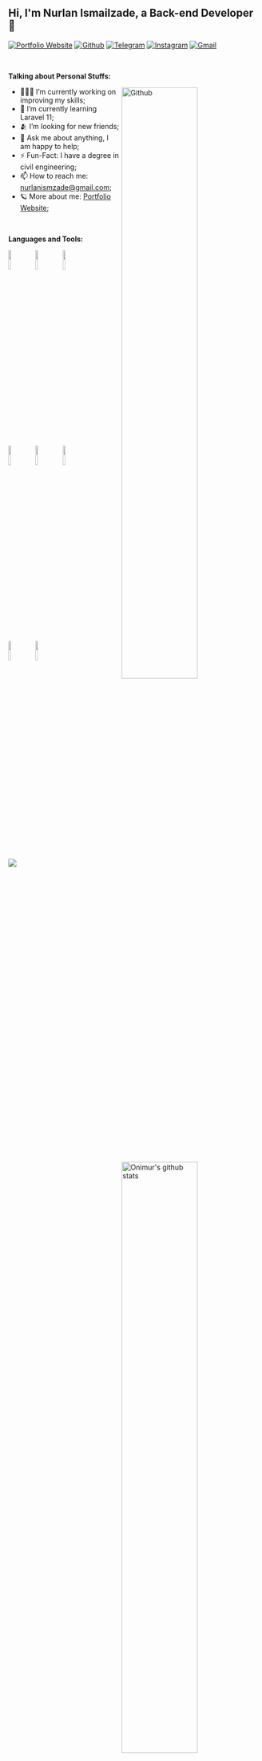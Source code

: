 ## Hi, I'm Nurlan Ismailzade, a Back-end Developer 🚀

<!-- Your badges
You can use the website to generate badges: https://shields.io/
-->

[![Portfolio Website](https://img.shields.io/badge/-Website-38cb0d?style=flat&logo=aboutdotme&logoColor=white)](https://www.nurlan.dev)
[![Github](https://img.shields.io/badge/-Github-000?style=flat&logo=Github&logoColor=white)](https://github.com/Nurlan270)
[![Telegram](https://img.shields.io/badge/Telegram-blue?style=flat&logo=telegram&logoColor=white&link=https://t.me/Nurlan_Ismailzade)](https://t.me/Nurlan_Ismailzade)
[![Instagram](https://img.shields.io/badge/-Instagram-c13584?style=flat&labelColor=c13584&logo=instagram&logoColor=white)](https://www.instagram.com/27_nurlan/)
[![Gmail](https://img.shields.io/badge/-Gmail-ff1600?style=flat&logo=Gmail&logoColor=white)](mailto:nurlanismzade@gmail.com)

&nbsp;

<!-- Talking about you -->
**Talking about Personal Stuffs:**

<!-- Any image aligned to the right. Beware the width -->
<img width="55%" align="right" alt="Github" src="https://raw.githubusercontent.com/onimur/.github/master/.resources/git-header.svg" />

- 👨🏽‍💻 I’m currently working on improving my skills;
- 🌱 I’m currently learning Laravel 11; 
- 🫂 I’m looking for new friends;
- 💬 Ask me about anything, I am happy to help;
- ⚡️ Fun-Fact: I have a degree in civil engineering;
- 📫 How to reach me: nurlanismzade@gmail.com;
- 🪐 More about me: [Portfolio Website](https://www.nurlan.dev);

&nbsp;

**Languages and Tools:** 

<!-- Your github readme stats
You can use this api: https://github.com/anuraghazra/github-readme-stats
-->
<p>
  <a href="https://github.com/onimur/handle-path-oz">
    <img width="55%" align="right" alt="Onimur's github stats" src="https://github-readme-stats.vercel.app/api?username=Nurlan270&show_icons=true&hide_border=true" />
  </a>

  <!-- Your languages and tools. Be careful with the alignment. 
  You can use this sites to get logos: https://www.vectorlogo.zone or https://simpleicons.org/
  -->
  <code><img width="10%" src="https://www.vectorlogo.zone/logos/php/php-ar21.svg"></code>
  <code><img width="10%" src="https://www.vectorlogo.zone/logos/laravel/laravel-ar21.svg"></code>
  <code><img width="10%" src="https://www.vectorlogo.zone/logos/javascript/javascript-ar21.svg"></code>
  <br />
  <code><img width="10%" src="https://www.vectorlogo.zone/logos/mysql/mysql-ar21.svg"></code>
  <code><img width="10%" src="https://www.vectorlogo.zone/logos/sqlite/sqlite-ar21.svg"></code>
  <code><img width="10%" src="https://www.vectorlogo.zone/logos/redis/redis-ar21.svg"></code>
  <br />
  <code><img width="10%" src="https://www.vectorlogo.zone/logos/git-scm/git-scm-ar21.svg"></code>
  <code><img width="10%" src="https://www.vectorlogo.zone/logos/gnu_bash/gnu_bash-ar21.svg"></code>
</p>

&nbsp;

<!-- Your hits or visitors
site: http://hits.dwyl.com or https://visitor-badge.glitch.me
Both apis are in trouble due to the number of requests, if you know any other to register visitors, great
-->
![](https://komarev.com/ghpvc/?username=Nurlan270&abreviated=true&style=for-the-badge&color=brightgreen)
